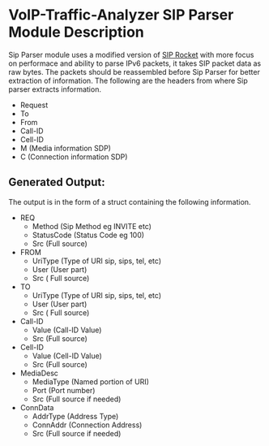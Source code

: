 # VoIP-Traffic-Analyzer SIP Parser Module Description
Sip Parser module uses a modified version of [SIP Rocket](https://github.com/marv2097/siprocket) with more focus on performace and ability to parse IPv6 packets, it takes SIP packet data as raw bytes. The packets should be reassembled before Sip Parser for better extraction of information. The following are the headers from where Sip parser extracts information.

- Request
- To
- From
- Call-ID
- Cell-ID
- M (Media information SDP)
- C (Connection information SDP)

## Generated Output:
The output is in the form of a struct containing the following information.
- REQ
  - Method (Sip Method eg INVITE etc)
  - StatusCode (Status Code eg 100)
  - Src (Full source)
- FROM
  - UriType (Type of URI sip, sips, tel, etc)
  - User (User part)
  - Src ( Full source)
- TO
  - UriType (Type of URI sip, sips, tel, etc)
  - User (User part)
  - Src ( Full source)
- Call-ID
  - Value (Call-ID Value)
  - Src (Full source)
- Cell-ID
  - Value (Cell-ID Value)
  - Src (Full source)
- MediaDesc
  - MediaType (Named portion of URI)
  - Port (Port number)
  - Src (Full source if needed)
- ConnData
  - AddrType (Address Type)
  - ConnAddr (Connection Address)
  - Src (Full source if needed)

